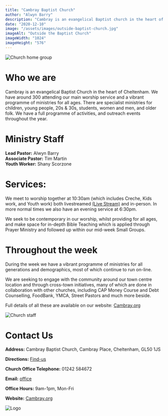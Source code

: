 ```yaml
---
title: "Cambray Baptist Church"
author: "Alwyn Barry"
description: "Cambray is an evangelical Baptist church in the heart of Cheltenham.  Around 300 attend our main worship service and we have a vibrant programme of events and ministries for children, young people, 20s & 30s, students, women, men, and older folk."
date: "2020-12-10"
image: "/assets/images/outside-baptist-church.jpg"
imageAlt: "Outside the Baptist Church"
imageWidth: "1024"
imageHeight: "576"
---
```


![Church home group](/assets/images/cambray-home-group.jpg "One of Cambray's vibrant home groups")

# Who we are

Cambray is an evangelical Baptist Church in the heart of Cheltenham.  We have around 300 attending our main worship service and a vibrant programme of ministries for all ages.  There are specialist ministries for children, young people, 20s & 30s, students, women and men, and older folk. We have a full programme of activities, and outreach events throughout the year.

# Ministry Staff
**Lead Pastor:** Alwyn Barry  
**Associate Pastor:** Tim Martin  
**Youth Worker:** Shany Scorzone

# Services:
We meet to worship together at 10:30am (which includes Creche, Kids work, and Youth work) both livestreamed [(Live Stream)](https://www.youtube.com/c/CambrayBaptistChurch) and in-person.  In more normal times we also have an evening service at 6:30pm.

We seek to be contemporary in our worship, whilst providing for all ages, and make space for in-depth Bible Teaching which is applied through Prayer Ministry and followed up within our mid-week Small Groups.

# Throughout the week

During the week we have a vibrant programme of ministries for all generations and demographics, most of which continue to run on-line.

We are seeking to engage with the community around our town centre location and through cross-town initiatives, many of which are done in collaboration with other churches, including CAP Money Course and Debt Counselling, FoodBank, YMCA, Street Pastors and much more beside.

Full details of all these are available on our website: [Cambray.org](https://www.cambray.org/)

![Church staff](/assets/images/cambray-ministry-team.jpg "Church ministry staff")

# Contact Us
**Address:** Cambray Baptist Church, Cambray Place, Cheltenham, GL50 1JS

**Directions:** [Find-us](https://www.cambray.org/new-here/find-us/)

**Church Office Telephone:** 01242 584672

**Email:** [office](mailto:office@cambray.org)

**Office Hours:** 9am-1pm, Mon-Fri

**Website:** [Cambray.org](https://www.cambray.org/)

![Logo](/assets/images/cambray-logo-text-border-250x87.png)
